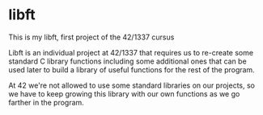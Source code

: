 # libft
This is my libft, first project of the 42/1337 cursus

Libft is an individual project at 42/1337 that requires us to re-create some standard C library functions including some additional ones that can be used later to build a library of useful functions for the rest of the program.

At 42 we're not allowed to use some standard libraries on our projects, so we have to keep growing this library with our own functions as we go farther in the program.
